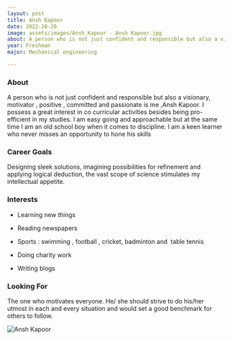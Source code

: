 ```yaml
---
layout: post
title: Ansh Kapoor 
date: 2022-10-20
image: assets/images/Ansh_Kapoor - Ansh Kapoor.jpg
about: A person who is not just confident and responsible but also a visionary, motivator , positive , committed and passionate is me ,Ansh Kapoor. I possess a great interest in co curricular activities besides being pro-efficient in my studies. I am easy going and approachable but at the same time I am an old school boy when it comes to discipline. I am a keen learner who never misses an opportunity to hone his skills
year: Freshman
major: Mechanical engineering 

---
```


### About

A person who is not just confident and responsible but also a visionary, motivator , positive , committed and passionate is me ,Ansh Kapoor. I possess a great interest in co curricular activities besides being pro-efficient in my studies. I am easy going and approachable but at the same time I am an old school boy when it comes to discipline. I am a keen learner who never misses an opportunity to hone his skills

### Career Goals



Designing sleek solutions, imagining possibilities for refinement and applying logical deduction, the vast scope of science stimulates my intellectual appetite.

### Interests

- Learning new things
- Reading newspapers 
- Sports : swimming , football , cricket,  badminton and  table tennis
- Doing charity work
- Writing blogs

### Looking For

The one who motivates everyone. He/ she should strive to do his/her utmost in each and every situation and would set a good benchmark for others to follow. 

<div class="text-center my-5">
    <img src="https://sase-drexel.github.io/mentorship-2022/assets/images/Ansh_Kapoor - Ansh Kapoor.jpg" alt="Ansh Kapoor" class="rounded post-img" />
</div>
